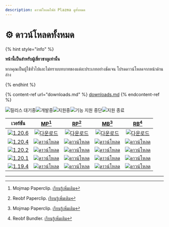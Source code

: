 ```yaml
---
description: ดาวน์โหลดไฟล์ Plazma ดูทั้งหมด
---
```


# ⚙️ ดาวน์โหลดทั้งหมด

{% hint style="info" %}

**หน้านี้เป็นสำหรับผู้เชี่ยวชาญเท่านั้น**

หากคุณเป็นผู้ใช้ทั่วไปและไม่ทราบบทบาทของแต่ละประเภทอย่างชัดเจน
โปรดดาวน์โหลดจากหน้าด้านล่าง

{% endhint %}

{% content-ref url="downloads.md" %}
[downloads.md](downloads.md)
{% endcontent-ref %}

[wtr]: https://badge.plazmamc.org/0/รอการปล่อย

![릴리스 대기중][wtr]![개발중](https://badge.plazmamc.org/1/개발중)![지원중](https://badge.plazmamc.org/2/지원중)![기능 지원 중단](https://badge.plazmamc.org/6/기능%20지원%20중단)![지원 종료](https://badge.plazmamc.org/4/지원%20종료)

|                                      เวอร์ชัน                                     |                               [MP](#user-content-fn-1)[^1]                               |                               [RP](#user-content-fn-2)[^2]                               |                               [MB](#user-content-fn-3)[^3]                               |                               [RB](#user-content-fn-4)[^4]                               |
| :-------------------------------------------------------------------------------: | :--------------------------------------------------------------------------------------: | :--------------------------------------------------------------------------------------: | :--------------------------------------------------------------------------------------: | :--------------------------------------------------------------------------------------: |
| [![1.20.6](https://badge.plazmamc.org/2/1.20.6)](https://git.plazmamc.org/1.20.6) |      [![다운로드](https://badge.plazmamc.org/1/다운로드)](https://dl.plazmamc.org/1.20.6/0)      |      [![다운로드](https://badge.plazmamc.org/1/다운로드)](https://dl.plazmamc.org/1.20.6/1)      |      [![다운로드](https://badge.plazmamc.org/1/다운로드)](https://dl.plazmamc.org/1.20.6/2)      |      [![다운로드](https://badge.plazmamc.org/1/다운로드)](https://dl.plazmamc.org/1.20.6/3)      |
| [![1.20.4](https://badge.plazmamc.org/2/1.20.4)](https://git.plazmamc.org/1.20.4) | [![ดาวน์โหลด](https://badge.plazmamc.org/1/ดาวน์โหลด)](https://dl.plazmamc.org/1.20.4/0) | [![ดาวน์โหลด](https://badge.plazmamc.org/1/ดาวน์โหลด)](https://dl.plazmamc.org/1.20.4/1) | [![ดาวน์โหลด](https://badge.plazmamc.org/1/ดาวน์โหลด)](https://dl.plazmamc.org/1.20.4/2) | [![ดาวน์โหลด](https://badge.plazmamc.org/1/ดาวน์โหลด)](https://dl.plazmamc.org/1.20.4/3) |
| [![1.20.2](https://badge.plazmamc.org/4/1.20.2)](https://git.plazmamc.org/1.20.2) | [![ดาวน์โหลด](https://badge.plazmamc.org/1/ดาวน์โหลด)](https://dl.plazmamc.org/1.20.2/0) | [![ดาวน์โหลด](https://badge.plazmamc.org/1/ดาวน์โหลด)](https://dl.plazmamc.org/1.20.2/1) | [![ดาวน์โหลด](https://badge.plazmamc.org/1/ดาวน์โหลด)](https://dl.plazmamc.org/1.20.2/2) | [![ดาวน์โหลด](https://badge.plazmamc.org/1/ดาวน์โหลด)](https://dl.plazmamc.org/1.20.2/3) |
| [![1.20.1](https://badge.plazmamc.org/4/1.20.1)](https://git.plazmamc.org/1.20.1) | [![ดาวน์โหลด](https://badge.plazmamc.org/1/ดาวน์โหลด)](https://dl.plazmamc.org/1.20.1/0) | [![ดาวน์โหลด](https://badge.plazmamc.org/1/ดาวน์โหลด)](https://dl.plazmamc.org/1.20.1/1) | [![ดาวน์โหลด](https://badge.plazmamc.org/1/ดาวน์โหลด)](https://dl.plazmamc.org/1.20.1/2) | [![ดาวน์โหลด](https://badge.plazmamc.org/1/ดาวน์โหลด)](https://dl.plazmamc.org/1.20.1/3) |
| [![1.19.4](https://badge.plazmamc.org/4/1.19.4)](https://git.plazmamc.org/1.19.4) | [![ดาวน์โหลด](https://badge.plazmamc.org/1/ดาวน์โหลด)](https://dl.plazmamc.org/1.19.4/0) | [![ดาวน์โหลด](https://badge.plazmamc.org/1/ดาวน์โหลด)](https://dl.plazmamc.org/1.19.4/1) | [![ดาวน์โหลด](https://badge.plazmamc.org/1/ดาวน์โหลด)](https://dl.plazmamc.org/1.19.4/2) | [![ดาวน์โหลด](https://badge.plazmamc.org/1/ดาวน์โหลด)](https://dl.plazmamc.org/1.19.4/3) |

***

[^1]: Mojmap Paperclip. [เรียนรู้เพิ่มเติม](../administration/getting-started#id-2)

[^2]: Reobf Paperclip. [เรียนรู้เพิ่มเติม](../administration/getting-started#id-2)

[^3]: Mojmap Paperclip. [เรียนรู้เพิ่มเติม](../administration/getting-started#id-2)

[^4]: Reobf Bundler. [เรียนรู้เพิ่มเติม](../administration/getting-started#id-2)
